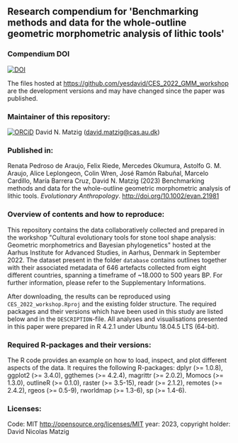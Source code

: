 ## Research compendium for 'Benchmarking methods and data for the whole-outline geometric morphometric analysis of lithic tools'

### Compendium DOI

[![DOI](https://zenodo.org/badge/539433912.svg)](https://zenodo.org/badge/latestdoi/539433912)

The files hosted at <https://github.com/yesdavid/CES_2022_GMM_workshop> are the development versions and may have changed since the paper was published.

### Maintainer of this repository:

[![ORCiD](https://img.shields.io/badge/ORCiD-0000--0001--7349--5401-green.svg)](http://orcid.org/0000-0001-7349-5401) David N. Matzig (<david.matzig@cas.au.dk>) 

### Published in:

Renata Pedroso de Araujo, Felix Riede, Mercedes Okumura, Astolfo G. M. Araujo, Alice Leplongeon, Colin Wren, José Ramón Rabuñal, Marcelo Cardillo, María Barrera Cruz, David N. Matzig (2023) Benchmarking methods and data for the whole-outline geometric morphometric analysis of lithic tools. _Evolutionary Anthropology_. http://doi.org/10.1002/evan.21981 

### Overview of contents and how to reproduce:

This repository contains the data collaboratively collected and prepared in the workshop "Cultural evolutionary tools for stone tool shape analysis: Geometric morphometrics and Bayesian phylogenetics" hosted at the Aarhus Institute for Advanced Studies, in Aarhus, Denmark in September 2022. The dataset present in the folder `database` contains outlines together with their associated metadata of 646 artefacts collected from eight different countries, spanning a timeframe of ~18.000 to 500 years BP. For further information, please refer to the Supplementary Informations. 

After downloading, the results can be reproduced using `CES_2022_workshop.Rproj` and the existing folder structure. The required packages and their versions which have been used in this study are listed below and in the `DESCRIPTION`-file. All analyses and visualisations presented in this paper were prepared in R 4.2.1 under Ubuntu 18.04.5 LTS (64-bit).

### Required R-packages and their versions:

The R code provides an example on how to load, inspect, and plot different aspects of the data. It requires the following R-packages: dplyr (>= 1.0.8), ggplot2 (>= 3.4.0), ggthemes (>= 4.2.4), magrittr (>= 2.0.2), Momocs (>= 1.3.0), outlineR (>= 0.1.0), raster (>= 3.5-15), readr (>= 2.1.2), remotes (>= 2.4.2), rgeos (>= 0.5-9), rworldmap (>= 1.3-6), sp (>= 1.4-6).

### Licenses:

Code: MIT <http://opensource.org/licenses/MIT> year: 2023, copyright holder: David Nicolas Matzig


